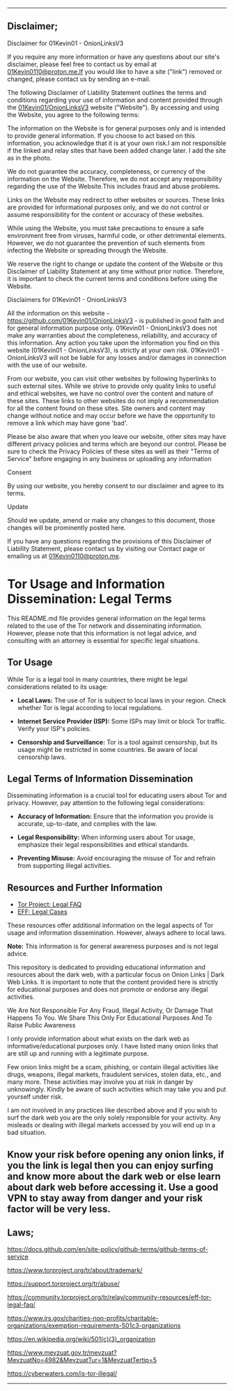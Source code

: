 ------------------------------------------------------------------------------------
## Disclaimer;

Disclaimer for 01Kevin01 - OnionLinksV3

If you require any more information or have any questions about our site's disclaimer, please feel free to contact us by email at 01Kevin0110@proton.me.If you would like to have a site ("link") removed or changed, please contact us by sending an e-mail.

The following Disclaimer of Liability Statement outlines the terms and conditions regarding your use of information and content provided through the [01Kevin01/OnionLinksV3](https://github.com/01Kevin01/OnionLinksV3) website ("Website"). By accessing and using the Website, you agree to the following terms:

The information on the Website is for general purposes only and is intended to provide general information. If you choose to act based on this information, you acknowledge that it is at your own risk.I am not responsible if the linked and relay sites that have been added change later. I add the site as in the photo.

We do not guarantee the accuracy, completeness, or currency of the information on the Website. Therefore, we do not accept any responsibility regarding the use of the Website.This includes fraud and abuse problems.

Links on the Website may redirect to other websites or sources. These links are provided for informational purposes only, and we do not control or assume responsibility for the content or accuracy of these websites.

While using the Website, you must take precautions to ensure a safe environment free from viruses, harmful code, or other detrimental elements. However, we do not guarantee the prevention of such elements from infecting the Website or spreading through the Website.

We reserve the right to change or update the content of the Website or this Disclaimer of Liability Statement at any time without prior notice. Therefore, it is important to check the current terms and conditions before using the Website.

Disclaimers for 01Kevin01 - OnionLinksV3

All the information on this website - https://github.com/01Kevin01/OnionLinksV3 - is published in good faith and for general information purpose only. 01Kevin01 - OnionLinksV3 does not make any warranties about the completeness, reliability, and accuracy of this information. Any action you take upon the information you find on this website (01Kevin01 - OnionLinksV3), is strictly at your own risk. 01Kevin01 - OnionLinksV3 will not be liable for any losses and/or damages in connection with the use of our website.

From our website, you can visit other websites by following hyperlinks to such external sites. While we strive to provide only quality links to useful and ethical websites, we have no control over the content and nature of these sites. These links to other websites do not imply a recommendation for all the content found on these sites. Site owners and content may change without notice and may occur before we have the opportunity to remove a link which may have gone 'bad'.

Please be also aware that when you leave our website, other sites may have different privacy policies and terms which are beyond our control. Please be sure to check the Privacy Policies of these sites as well as their "Terms of Service" before engaging in any business or uploading any information

Consent

By using our website, you hereby consent to our disclaimer and agree to its terms.

Update

Should we update, amend or make any changes to this document, those changes will be prominently posted here.

If you have any questions regarding the provisions of this Disclaimer of Liability Statement, please contact us by visiting our Contact page or emailing us at 01Kevin0110@proton.me.

# Tor Usage and Information Dissemination: Legal Terms

This README.md file provides general information on the legal terms related to the use of the Tor network and disseminating information. However, please note that this information is not legal advice, and consulting with an attorney is essential for specific legal situations.

## Tor Usage

While Tor is a legal tool in many countries, there might be legal considerations related to its usage:

- **Local Laws:** The use of Tor is subject to local laws in your region. Check whether Tor is legal according to local regulations.

- **Internet Service Provider (ISP):** Some ISPs may limit or block Tor traffic. Verify your ISP's policies.

- **Censorship and Surveillance:** Tor is a tool against censorship, but its usage might be restricted in some countries. Be aware of local censorship laws.

## Legal Terms of Information Dissemination

Disseminating information is a crucial tool for educating users about Tor and privacy. However, pay attention to the following legal considerations:

- **Accuracy of Information:** Ensure that the information you provide is accurate, up-to-date, and complies with the law.

- **Legal Responsibility:** When informing users about Tor usage, emphasize their legal responsibilities and ethical standards.

- **Preventing Misuse:** Avoid encouraging the misuse of Tor and refrain from supporting illegal activities.

## Resources and Further Information

- [Tor Project: Legal FAQ](https://www.torproject.org/docs/faq.html.en#Legal)
- [EFF: Legal Cases](https://www.eff.org/issues/tor-legal-faq)

These resources offer additional information on the legal aspects of Tor usage and information dissemination. However, always adhere to local laws.

**Note:** This information is for general awareness purposes and is not legal advice.


This repository is dedicated to providing educational information and resources about the dark web, with a particular focus on Onion Links | Dark Web Links. It is important to note that the content provided here is strictly for educational purposes and does not promote or endorse any illegal activities.

We Are Not Responsible For Any Fraud, Illegal Activity, Or Damage That Happens To You. We Share This Only For Educational Purposes And To Raise Public Awareness

I only provide information about what exists on the dark web as informative/educational purposes only. I have listed many onion links that are still up and running with a legitimate purpose.

Few onion links might be a scam, phishing, or contain illegal activities like drugs, weapons, illegal markets, fraudulent services, stolen data, etc., and many more. These activities may involve you at risk in danger by unknowingly. Kindly be aware of such activities which may take you and put yourself under risk.

I am not involved in any practices like described above and if you wish to surf the dark web you are the only solely responsible for your activity. Any misleads or dealing with illegal markets accessed by you will end up in a bad situation.

Know your risk before opening any onion links, if you the link is legal then you can enjoy surfing and know more about the dark web or else learn about dark web before accessing it. Use a good VPN to stay away from danger and your risk factor will be very less.
------------------------------------------------------------------------------------
## Laws;

https://docs.github.com/en/site-policy/github-terms/github-terms-of-service

https://www.torproject.org/tr/about/trademark/

https://support.torproject.org/tr/abuse/

https://community.torproject.org/tr/relay/community-resources/eff-tor-legal-faq/

https://www.irs.gov/charities-non-profits/charitable-organizations/exemption-requirements-501c3-organizations

https://en.wikipedia.org/wiki/501(c)(3)_organization

https://www.mevzuat.gov.tr/mevzuat?MevzuatNo=4982&MevzuatTur=1&MevzuatTertip=5

https://cyberwaters.com/is-tor-illegal/

------------------------------------------------------------------------------------
